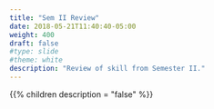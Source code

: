 ```yaml
---
title: "Sem II Review"
date: 2018-05-21T11:40:40-05:00
weight: 400
draft: false
#type: slide
#theme: white
description: "Review of skill from Semester II."
---
```


{{% children description = "false" %}}

